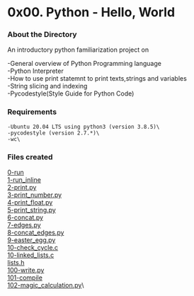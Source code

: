 # 0x00. Python - Hello, World

### About the Directory

An introductory python familiarization project on

   -General overview of Python Programming language \
   -Python Interpreter\
   -How to use print statemnt to print texts,strings and variables\
   -String slicing and indexing\
   -Pycodestyle(Style Guide for Python Code)

### Requirements
    -Ubuntu 20.04 LTS using python3 (version 3.8.5)\
    -pycodestyle (version 2.7.*)\
    -wc\

### Files created

[0-run](https://github.com/aggrey-Felix/alx-higher_level_programming/blob/master/0x00-python-hello_world/0-run)\
[1-run_inline](https://github.com/aggrey-Felix/alx-higher_level_programming/blob/master/0x00-python-hello_world/1-run_inline)\
[2-print.py](https://github.com/aggrey-Felix/alx-higher_level_programming/blob/master/0x00-python-hello_world/2-print.py)\
[3-print_number.py](https://github.com/aggrey-Felix/alx-higher_level_programming/blob/master/0x00-python-hello_world/3-print_number.py)\
[4-print_float.py](https://github.com/aggrey-Felix/alx-higher_level_programming/blob/master/0x00-python-hello_world/4-print_float.py)\
[5-print_string.py](https://github.com/aggrey-Felix/alx-higher_level_programming/blob/master/0x00-python-hello_world/5-print_string.py)\
[6-concat.py](https://github.com/aggrey-Felix/alx-higher_level_programming/blob/master/0x00-python-hello_world/6-concat.py)\
[7-edges.py](https://github.com/aggrey-Felix/alx-higher_level_programming/blob/master/0x00-python-hello_world/7-edges.py)\
[8-concat_edges.py](https://github.com/aggrey-Felix/alx-higher_level_programming/blob/master/0x00-python-hello_world/8-concat_edges.py)\
[9-easter_egg.py](https://github.com/aggrey-Felix/alx-higher_level_programming/blob/master/0x00-python-hello_world/9-easter_egg.py)\
[10-check_cycle.c](https://github.com/aggrey-Felix/alx-higher_level_programming/blob/master/0x00-python-hello_world/10-check_cycle.c)\
[10-linked_lists.c](https://github.com/aggrey-Felix/alx-higher_level_programming/blob/master/0x00-python-hello_world/10-linked_lists.c)\
[lists.h](https://github.com/aggrey-Felix/alx-higher_level_programming/blob/master/0x00-python-hello_world/lists.h)\
[100-write.py](https://github.com/aggrey-Felix/alx-higher_level_programming/blob/master/0x00-python-hello_world/100-write.py)\
[101-compile](https://github.com/aggrey-Felix/alx-higher_level_programming/blob/master/0x00-python-hello_world/101-compile)\
[102-magic_calculation.py](https://github.com/aggrey-Felix/alx-higher_level_programming/blob/master/0x00-python-hello_world/102-magic_calculation.py)\